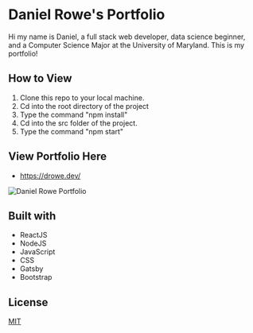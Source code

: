# Daniel Rowe's Portfolio

Hi my name is Daniel, a full stack web developer, data science beginner, and a Computer Science Major at the University of Maryland. This is my portfolio! 


## How to View

1) Clone this repo to your local machine.
2) Cd into the root directory of the project
3) Type the command "npm install" 
4) Cd into the src folder of the project.
5) Type the command "npm start" 


## View Portfolio Here

* https://drowe.dev/

![Daniel Rowe Portfolio](./portfolioPic.png)


## Built with

* ReactJS
* NodeJS
* JavaScript
* CSS
* Gatsby
* Bootstrap


## License

[MIT](https://choosealicense.com/licenses/mit/)

